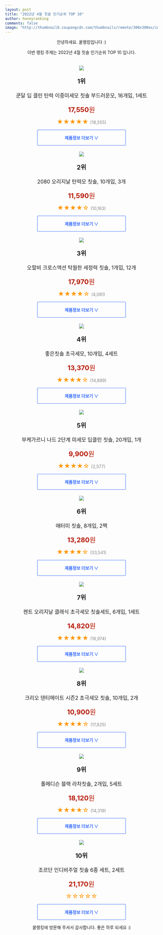 ```yaml
--- 
layout: post 
title: "2022년 4월 칫솔 인기순위 TOP 10" 
author: honeyranking 
comments: false 
image: "http://thumbnail8.coupangcdn.com/thumbnails/remote/300x300ex/image/retail/images/13841359483993083-c4f90cec-5dd3-435e-87b2-cc646c09456e.jpg" 
--- 
```

<p style="text-align: center;">안녕하세요. 꿀랭킹입니다 :)</p> <p style="text-align: center;">이번 랭킹 주제는 2022년 4월 칫솔 인기순위 TOP 10 입니다.</p><center><img src="http://thumbnail8.coupangcdn.com/thumbnails/remote/300x300ex/image/retail/images/13841359483993083-c4f90cec-5dd3-435e-87b2-cc646c09456e.jpg" style="margin-top:20px" /></center> <p style="text-align: center; font-size: 20px"><b>1위</b></p> <p style="text-align: center; font-size: 17px">쿤달 딥 클린 탄력 이중미세모 칫솔 부드러운모, 16개입, 1세트</p> <p style="text-align: center;"><span style="color: #b61800; font-size: 22px;"><b>17,550</b>원</span></p> <p style="text-align: center;"><span style="color: #ff9600; font-size: 20px;">★★★★★ </span><span style="color: #878787;">(18,555)</span></p> <center><a href="https://link.coupang.com/a/mgmSk"> <div style="font-size: 14px; display: inline-block; padding: 15px 90px; color: #346aff; border-radius: 2px; border: 1px solid #346aff; cursor: pointer;"><b>제품정보 더보기 &or;</b></div> </a></center><center><img src="http://thumbnail10.coupangcdn.com/thumbnails/remote/300x300ex/image/product/image/vendoritem/2019/07/09/4322484276/e8fd21eb-eb5d-4254-80bf-835a8a2af22e.jpg" style="margin-top:20px" /></center> <p style="text-align: center; font-size: 20px"><b>2위</b></p> <p style="text-align: center; font-size: 17px">2080 오리지날 탄력모 칫솔, 10개입, 3개</p> <p style="text-align: center;"><span style="color: #b61800; font-size: 22px;"><b>11,590</b>원</span></p> <p style="text-align: center;"><span style="color: #ff9600; font-size: 20px;">★★★★☆ </span><span style="color: #878787;">(10,163)</span></p> <center><a href="https://link.coupang.com/a/mgmSl"> <div style="font-size: 14px; display: inline-block; padding: 15px 90px; color: #346aff; border-radius: 2px; border: 1px solid #346aff; cursor: pointer;"><b>제품정보 더보기 &or;</b></div> </a></center><center><img src="http://thumbnail7.coupangcdn.com/thumbnails/remote/300x300ex/image/retail/images/5273435393655-a93c619b-912c-4806-891d-c1dd0c9b4528.jpg" style="margin-top:20px" /></center> <p style="text-align: center; font-size: 20px"><b>3위</b></p> <p style="text-align: center; font-size: 17px">오랄비 크로스액션 탁월한 세정력 칫솔, 1개입, 12개</p> <p style="text-align: center;"><span style="color: #b61800; font-size: 22px;"><b>17,970</b>원</span></p> <p style="text-align: center;"><span style="color: #ff9600; font-size: 20px;">★★★★☆ </span><span style="color: #878787;">(4,081)</span></p> <center><a href="undefined"> <div style="font-size: 14px; display: inline-block; padding: 15px 90px; color: #346aff; border-radius: 2px; border: 1px solid #346aff; cursor: pointer;"><b>제품정보 더보기 &or;</b></div> </a></center><center><img src="http://thumbnail8.coupangcdn.com/thumbnails/remote/300x300ex/image/product/image/vendoritem/2019/02/19/4402520940/9844ce7f-b97c-49e8-8860-33df94e1f69f.jpg" style="margin-top:20px" /></center> <p style="text-align: center; font-size: 20px"><b>4위</b></p> <p style="text-align: center; font-size: 17px">좋은칫솔 초극세모, 10개입, 4세트</p> <p style="text-align: center;"><span style="color: #b61800; font-size: 22px;"><b>13,370</b>원</span></p> <p style="text-align: center;"><span style="color: #ff9600; font-size: 20px;">★★★★☆ </span><span style="color: #878787;">(14,889)</span></p> <center><a href="https://link.coupang.com/a/mgmSm"> <div style="font-size: 14px; display: inline-block; padding: 15px 90px; color: #346aff; border-radius: 2px; border: 1px solid #346aff; cursor: pointer;"><b>제품정보 더보기 &or;</b></div> </a></center><center><img src="http://thumbnail7.coupangcdn.com/thumbnails/remote/300x300ex/image/retail/images/13781853449930239-ae96e5aa-d241-4b6c-8877-6e579ac23fef.jpg" style="margin-top:20px" /></center> <p style="text-align: center; font-size: 20px"><b>5위</b></p> <p style="text-align: center; font-size: 17px">부케가르니 나드 2단계 미세모 딥클린 칫솔, 20개입, 1개</p> <p style="text-align: center;"><span style="color: #b61800; font-size: 22px;"><b>9,900</b>원</span></p> <p style="text-align: center;"><span style="color: #ff9600; font-size: 20px;">★★★★☆ </span><span style="color: #878787;">(2,577)</span></p> <center><a href="https://link.coupang.com/a/mgmSo"> <div style="font-size: 14px; display: inline-block; padding: 15px 90px; color: #346aff; border-radius: 2px; border: 1px solid #346aff; cursor: pointer;"><b>제품정보 더보기 &or;</b></div> </a></center><center><img src="http://thumbnail6.coupangcdn.com/thumbnails/remote/300x300ex/image/retail/images/776745246373267-fb883f84-792d-4f62-8ba5-b9b88657f8ef.jpg" style="margin-top:20px" /></center> <p style="text-align: center; font-size: 20px"><b>6위</b></p> <p style="text-align: center; font-size: 17px">애터미 칫솔, 8개입, 2팩</p> <p style="text-align: center;"><span style="color: #b61800; font-size: 22px;"><b>13,280</b>원</span></p> <p style="text-align: center;"><span style="color: #ff9600; font-size: 20px;">★★★★☆ </span><span style="color: #878787;">(33,541)</span></p> <center><a href="https://link.coupang.com/a/mgmSp"> <div style="font-size: 14px; display: inline-block; padding: 15px 90px; color: #346aff; border-radius: 2px; border: 1px solid #346aff; cursor: pointer;"><b>제품정보 더보기 &or;</b></div> </a></center><center><img src="http://thumbnail6.coupangcdn.com/thumbnails/remote/300x300ex/image/product/image/vendoritem/2019/01/31/3303981373/376fbb4a-dce7-4e3a-a4a2-2ed42859548e.jpg" style="margin-top:20px" /></center> <p style="text-align: center; font-size: 20px"><b>7위</b></p> <p style="text-align: center; font-size: 17px">켄트 오리지날 클래식 초극세모 칫솔세트, 6개입, 1세트</p> <p style="text-align: center;"><span style="color: #b61800; font-size: 22px;"><b>14,820</b>원</span></p> <p style="text-align: center;"><span style="color: #ff9600; font-size: 20px;">★★★★★ </span><span style="color: #878787;">(16,974)</span></p> <center><a href="https://link.coupang.com/a/mgmSq"> <div style="font-size: 14px; display: inline-block; padding: 15px 90px; color: #346aff; border-radius: 2px; border: 1px solid #346aff; cursor: pointer;"><b>제품정보 더보기 &or;</b></div> </a></center><center><img src="http://thumbnail10.coupangcdn.com/thumbnails/remote/300x300ex/image/retail/images/3030862804438631-114cf9c7-2f97-4577-9cc4-75d8b7b3784e.jpg" style="margin-top:20px" /></center> <p style="text-align: center; font-size: 20px"><b>8위</b></p> <p style="text-align: center; font-size: 17px">크리오 덴티메이트 시즌2 초극세모 칫솔, 10개입, 2개</p> <p style="text-align: center;"><span style="color: #b61800; font-size: 22px;"><b>10,900</b>원</span></p> <p style="text-align: center;"><span style="color: #ff9600; font-size: 20px;">★★★★☆ </span><span style="color: #878787;">(17,825)</span></p> <center><a href="https://link.coupang.com/a/mgmSr"> <div style="font-size: 14px; display: inline-block; padding: 15px 90px; color: #346aff; border-radius: 2px; border: 1px solid #346aff; cursor: pointer;"><b>제품정보 더보기 &or;</b></div> </a></center><center><img src="http://thumbnail10.coupangcdn.com/thumbnails/remote/300x300ex/image/retail/images/28700343048089-e70ed7de-9c0a-4da1-8162-13edbda4e00f.jpg" style="margin-top:20px" /></center> <p style="text-align: center; font-size: 20px"><b>9위</b></p> <p style="text-align: center; font-size: 17px">폴메디슨 블랙 라차칫솔, 2개입, 5세트</p> <p style="text-align: center;"><span style="color: #b61800; font-size: 22px;"><b>18,120</b>원</span></p> <p style="text-align: center;"><span style="color: #ff9600; font-size: 20px;">★★★★☆ </span><span style="color: #878787;">(14,319)</span></p> <center><a href="https://link.coupang.com/a/mgmSs"> <div style="font-size: 14px; display: inline-block; padding: 15px 90px; color: #346aff; border-radius: 2px; border: 1px solid #346aff; cursor: pointer;"><b>제품정보 더보기 &or;</b></div> </a></center><center><img src="http://thumbnail8.coupangcdn.com/thumbnails/remote/300x300ex/image/rs_quotation_api/6pvpnrsc/06c085b732b044a1a17c9040d7120e0f.jpg" style="margin-top:20px" /></center> <p style="text-align: center; font-size: 20px"><b>10위</b></p> <p style="text-align: center; font-size: 17px">조르단 인디비주얼 칫솔 6종 세트, 2세트</p> <p style="text-align: center;"><span style="color: #b61800; font-size: 22px;"><b>21,170</b>원</span></p> <p style="text-align: center;"><span style="color: #ff9600; font-size: 20px;">☆☆☆☆☆ </span><span style="color: #878787;"></span></p> <center><a href="https://link.coupang.com/a/mgmSu"> <div style="font-size: 14px; display: inline-block; padding: 15px 90px; color: #346aff; border-radius: 2px; border: 1px solid #346aff; cursor: pointer;"><b>제품정보 더보기 &or;</b></div> </a></center> <p style="text-align: center;">꿀랭킹에 방문해 주셔서 감사합니다. 좋은 하루 되세요 :)</p>

